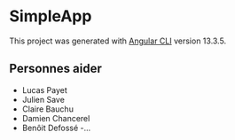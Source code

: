 # SimpleApp

This project was generated with [Angular CLI](https://github.com/angular/angular-cli) version 13.3.5.

## Personnes aider

- Lucas Payet
- Julien Save
- Claire Bauchu
- Damien Chancerel
- Benôit Defossé
-...
